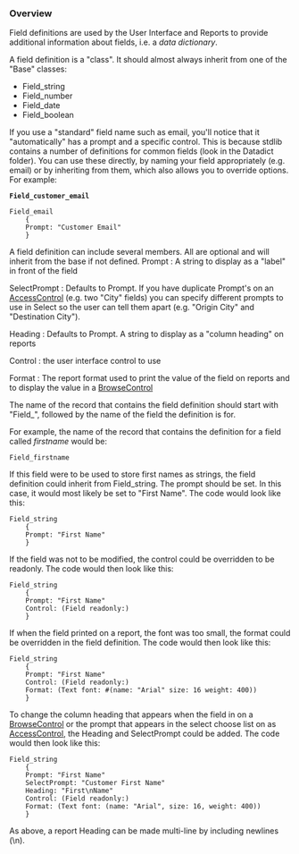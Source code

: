 ### Overview

Field definitions are used by the User Interface and Reports to provide additional information about fields, i.e. a *data dictionary*.

A field definition is a "class". It should almost always inherit from one of the "Base" classes:

-	Field_string
-	Field_number
-	Field_date
-	Field_boolean


If you use a "standard" field name such as email, you'll notice that it "automatically" has a prompt and a specific control. This is because stdlib contains a number of definitions for common fields (look in the Datadict folder). You can use these directly, by naming your field appropriately (e.g. email) or by inheriting from them, which also allows you to override options. For example:

**`Field_customer_email`**
``` suneido
Field_email
    {
    Prompt: "Customer Email"
    }
```

A field definition can include several members. All are optional and will inherit from the base if not defined.
Prompt
: A string to display as a "label" in front of the field

SelectPrompt
: Defaults to Prompt. If you have duplicate Prompt's on an 
[AccessControl](<../../User Interfaces/Reference/AccessControl/AccessControl.md>) (e.g. two "City" fields) you can specify different prompts to use in Select so the user can tell them apart (e.g. "Origin City" and "Destination City").

Heading
: Defaults to Prompt. A string to display as a "column heading" on reports

Control
: the user interface control to use

Format
: The report format used to print the value of the field on reports and to display the value in a 
[BrowseControl](<../../User Interfaces/Reference/BrowseControl/BrowseControl.md>)

The name of the record that contains the field definition should start with "Field_", followed by the name of the field the definition is for.

For example, the name of the record that contains the definition for a field called *firstname* would be:

``` suneido
Field_firstname
```

If this field were to be used to store first names as strings, the field definition could inherit from Field_string.  The prompt should be set.  In this case, it would most likely be set to "First Name".  The code would look like this:

``` suneido
Field_string
    {
    Prompt: "First Name"
    }
```

If the field was not to be modified, the control could be overridden to be readonly.  The code would then look like this:

``` suneido
Field_string
    {
    Prompt: "First Name"
    Control: (Field readonly:)
    }
```

If when the field printed on a report, the font was too small, the format could be overridden in the field definition.  The code would then look like this:

``` suneido
Field_string
    {
    Prompt: "First Name"
    Control: (Field readonly:)
    Format: (Text font: #(name: "Arial" size: 16 weight: 400))
    }
```

To change the column heading that appears when the field in on a [BrowseControl](<../../User Interfaces/Reference/BrowseControl/BrowseControl.md>) or the prompt that appears in the select choose list on as [AccessControl](<../../User Interfaces/Reference/AccessControl/AccessControl.md>), the Heading and SelectPrompt could be added.  The code would then look like this:

``` suneido
Field_string
    {
    Prompt: "First Name"
    SelectPrompt: "Customer First Name"
    Heading: "First\nName"
    Control: (Field readonly:)
    Format: (Text font: (name: "Arial", size: 16, weight: 400))
    }
```

As above, a report Heading can be made multi-line by including newlines (\n).